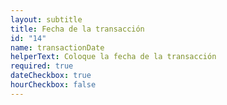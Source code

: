 ```yaml
---
layout: subtitle
title: Fecha de la transacción
id: "14"
name: transactionDate
helperText: Coloque la fecha de la transacción
required: true
dateCheckbox: true
hourCheckbox: false
---
```

